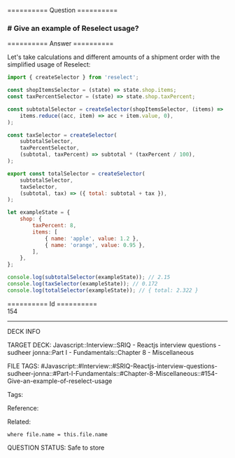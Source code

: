 ========== Question ==========  

### # Give an example of Reselect usage?  

========== Answer ==========  

Let's take calculations and different amounts of a shipment order with the simplified usage of Reselect:

```javascript
import { createSelector } from 'reselect';

const shopItemsSelector = (state) => state.shop.items;
const taxPercentSelector = (state) => state.shop.taxPercent;

const subtotalSelector = createSelector(shopItemsSelector, (items) =>
    items.reduce((acc, item) => acc + item.value, 0),
);

const taxSelector = createSelector(
    subtotalSelector,
    taxPercentSelector,
    (subtotal, taxPercent) => subtotal * (taxPercent / 100),
);

export const totalSelector = createSelector(
    subtotalSelector,
    taxSelector,
    (subtotal, tax) => ({ total: subtotal + tax }),
);

let exampleState = {
    shop: {
        taxPercent: 8,
        items: [
            { name: 'apple', value: 1.2 },
            { name: 'orange', value: 0.95 },
        ],
    },
};

console.log(subtotalSelector(exampleState)); // 2.15
console.log(taxSelector(exampleState)); // 0.172
console.log(totalSelector(exampleState)); // { total: 2.322 }
```

========== Id ==========  
154

---

DECK INFO

TARGET DECK: Javascript::Interview::SRIQ - Reactjs interview questions - sudheer jonna::Part I - Fundamentals::Chapter 8 - Miscellaneous

FILE TAGS: #Javascript::#Interview::#SRIQ-Reactjs-interview-questions-sudheer-jonna::#Part-I-Fundamentals::#Chapter-8-Miscellaneous::#154-Give-an-example-of-reselect-usage

Tags:

Reference:

Related:

```dataview
where file.name = this.file.name
```

QUESTION STATUS: Safe to store
